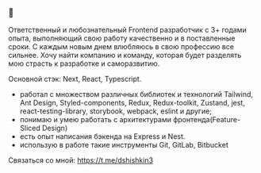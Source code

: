 ### 👋

Ответственный и любознательный Frontend разработчик с 3+ годами опыта, выполняющий свою работу качественно и в поставленные сроки. С каждым новым днем влюбляюсь в свою профессию все сильнее. Хочу найти компанию и команду, которая будет разделять мою страсть к разработке и саморазвитию.

Основной стэк: Next, React, Typescript.
- работал с множеством различных библиотек и технологий Tailwind, Ant Design, Styled-components, Redux, Redux-toolkit, Zustand, jest, react-testing-library, storybook, webpack, eslint и другие;
- понимаю и умею работать с архитектурами фронтенда(Feature-Sliced Design)
- есть опыт написания бэкенда на Express и Nest.
- использую в работе такие инструменты Git, GitLab, Bitbucket


Связаться со мной:
https://t.me/dshishkin3
